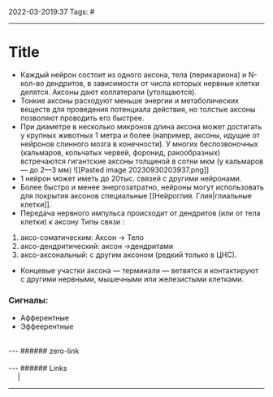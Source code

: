 2022-03-2019:37
Tags: #

---
# Title
- Каждый нейрон состоит из одного аксона, тела (перикариона) и N-кол-во дендритов, в зависимости от числа которых нервные клетки делятся. Аксоны дают коллатерали (утолщаются).
- Тонкие аксоны расходуют меньше энергии и метаболических веществ для проведения потенциала действия, но толстые аксоны позволяют проводить его быстрее.
- При диаметре в несколько микронов длина аксона может достигать у крупных животных 1 метра и более (например, аксоны, идущие от нейронов спинного мозга в конечности). У многих беспозвоночных (кальмаров, кольчатых червей, форонид, ракообразных) встречаются гигантские аксоны толщиной в сотни мкм (у кальмаров — до 2—3 мм)
![[Pasted image 20230930203937.png]]
- 1 нейрон может иметь до 20тыс. связей с другими нейронами.
- Более быстро и менее энергозатратно, нейроны могут использовать для покрытия аксонов специальные [[Нейроглия. Глия|глиальные клетки]].
- Передача нервного импульса происходит от дендритов (или от тела клетки) к аксону
Типы связи :
1. аксо-соматическим: Аксон -> Тело
2. аксо-дендритический: аксон ->дендритами
3. аксо-аксональный: с другим аксоном (редкий только в ЦНС).
- Концевые участки аксона — терминали — ветвятся и контактируют с другими нервными, мышечными или железистыми клетками.



### Сигналы:
- Афферентные
- Эффеерентные
</br>
---
###### zero-link </br>

</br>
---
###### Links </br>
 &emsp; | &emsp; 


---